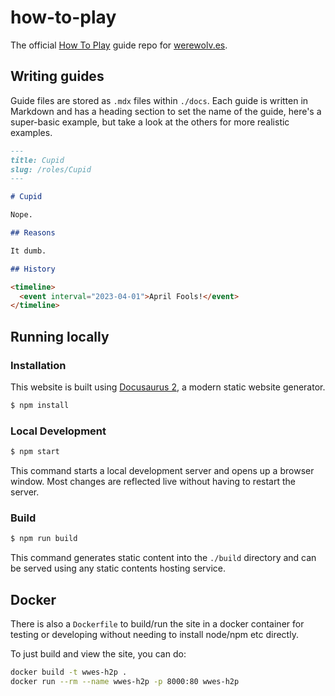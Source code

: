 # how-to-play

The official [How To Play](https://werewolv.es/guides) guide repo for [werewolv.es](https://werewolv.es).

## Writing guides

Guide files are stored as `.mdx` files within `./docs`. Each guide is written in Markdown and has a heading section to set the name of the guide, here's a super-basic example, but take a look at the others for more realistic examples.

```markdown
---
title: Cupid
slug: /roles/Cupid
---

# Cupid

Nope.

## Reasons

It dumb.

## History

<timeline>
  <event interval="2023-04-01">April Fools!</event>
</timeline>
```

## Running locally

### Installation

This website is built using [Docusaurus 2](https://docusaurus.io/), a modern static website generator.

```sh
$ npm install
```

### Local Development

```sh
$ npm start
```

This command starts a local development server and opens up a browser window. Most changes are reflected live without having to restart the server.

### Build

```sh
$ npm run build
```

This command generates static content into the `./build` directory and can be served using any static contents hosting service.

## Docker

There is also a `Dockerfile` to build/run the site in a docker container for testing or developing without needing to install node/npm etc directly.

To just build and view the site, you can do:

```sh
docker build -t wwes-h2p .
docker run --rm --name wwes-h2p -p 8000:80 wwes-h2p
```
